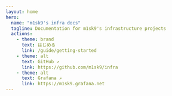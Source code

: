 ```yaml
---
layout: home
hero:
  name: "m1sk9's infra docs"
  tagline: Documentation for m1sk9's infrastructure projects
  actions:
    - theme: brand
      text: はじめる
      link: /guide/getting-started
    - theme: alt
      text: GitHub ↗︎
      link: https://github.com/m1sk9/infra
    - theme: alt
      text: Grafana ↗︎
      link: https://m1sk9.grafana.net
---
```

